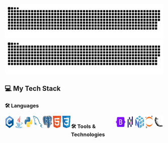 ![github contribution grid snake animation](https://raw.githubusercontent.com/BorealPanda/BorealPanda/output/github-contribution-grid-snake-dark.svg#gh-dark-mode-only)![github contribution grid snake animation](https://raw.githubusercontent.com/BorealPanda/BorealPanda/output/github-contribution-grid-snake.svg#gh-light-mode-only)
## 💻 My Tech Stack
### 🛠️ Languages
<div style="display: flex;">
  <a href="https://www.cprogramming.com/" target="_blank"><img src="https://raw.githubusercontent.com/devicons/devicon/master/icons/c/c-original.svg" alt="C" width="40" height="40"/></a>
  <a href="https://www.java.com/" target="_blank"><img src="https://raw.githubusercontent.com/devicons/devicon/master/icons/java/java-original.svg" alt="JAVA" width="40" height="40"/></a>
  <a href="https://www.python.org/" target="_blank"><img src="https://raw.githubusercontent.com/devicons/devicon/master/icons/python/python-original.svg" alt="PYTHON" width="40" height="40"/></a>
  <a href="https://www.python.org/" target="_blank"><img src="https://raw.githubusercontent.com/devicons/devicon/master/icons/mysql/mysql-original.svg" alt="MySQL" width="40" height="40"/></a>
  <a href="https://www.python.org/" target="_blank"><img src="https://raw.githubusercontent.com/devicons/devicon/master/icons/postgresql/postgresql-original.svg" alt="postgresql" width="40" height="40"/></a>
  <a href="https://www.python.org/" target="_blank"><img src="https://raw.githubusercontent.com/devicons/devicon/master/icons/html5/html5-original.svg" alt="postgresql" width="40" height="40"/></a>
  <a href="https://www.python.org/" target="_blank"><img src="https://raw.githubusercontent.com/devicons/devicon/master/icons/css3/css3-original.svg" alt="postgresql" width="40" height="40"/></a>
  
### 🛠️ Tools & Technologies
<div style="display: flex;">
  <a href="https://www.getbootstrap.com/" target="_blank"><img src="https://raw.githubusercontent.com/devicons/devicon/master/icons/bootstrap/bootstrap-original.svg" alt="postgresql" width="40" height="40"/></a>
  <a href="https://www.getbootstrap.com/" target="_blank"><img src="https://raw.githubusercontent.com/devicons/devicon/master/icons/pandas/pandas-original.svg" alt="postgresql" width="40" height="40"/></a>
  <a href="https://www.getbootstrap.com/" target="_blank"><img src="https://raw.githubusercontent.com/devicons/devicon/master/icons/numpy/numpy-original.svg" alt="postgresql" width="40" height="40"/></a>
  <a href="https://www.getbootstrap.com/" target="_blank"><img src="https://raw.githubusercontent.com/devicons/devicon/master/icons/jupyter/jupyter-original.svg" alt="postgresql" width="40" height="40"/></a>
  <a href="https://www.getbootstrap.com/" target="_blank"><img src="https://raw.githubusercontent.com/devicons/devicon/master/icons/flask/flask-original.svg" alt="postgresql" width="40" height="40"/></a>
